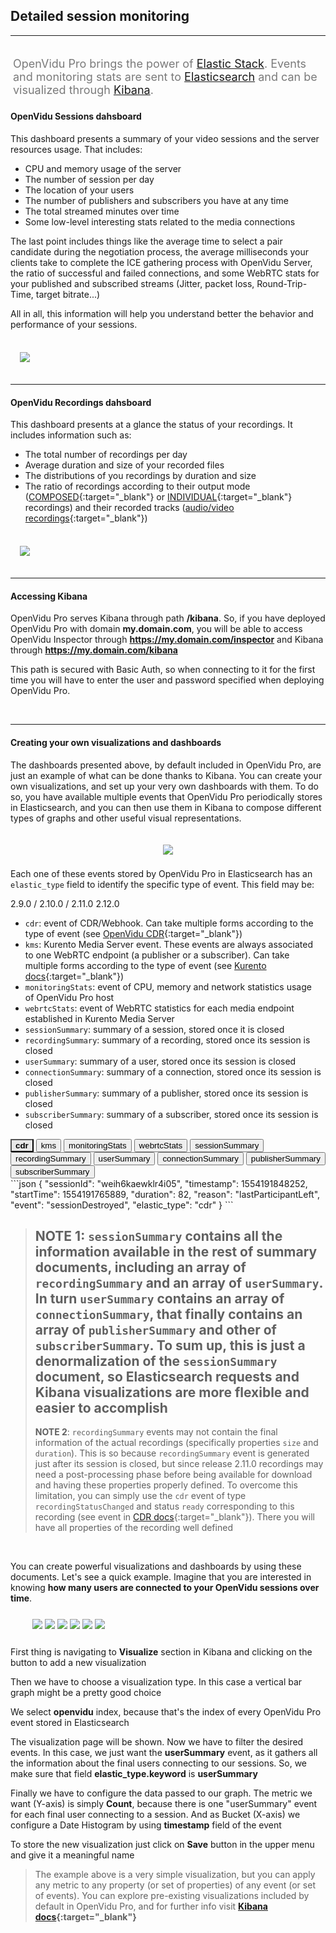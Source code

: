 <h2 id="section-title">Detailed session monitoring</h2>
<hr>

<p style="font-size: 18px; color: #7a7a7a; margin-top: 30px; padding: 4px;">
OpenVidu Pro brings the power of <a href="https://www.elastic.co/" target="_blank">Elastic Stack</a>. Events and monitoring stats are sent to <a href="https://www.elastic.co/products/elasticsearch/" target="_blank">Elasticsearch</a> and can be visualized through <a href="https://www.elastic.co/products/kibana/" target="_blank">Kibana</a>.
</p>

#### OpenVidu Sessions dahsboard

This dashboard presents a summary of your video sessions and the server resources usage. That includes:

- CPU and memory usage of the server
- The number of session per day
- The location of your users
- The number of publishers and subscribers you have at any time
- The total streamed minutes over time
- Some low-level interesting stats related to the media connections

The last point includes things like the average time to select a pair candidate during the negotiation process, the average milliseconds your clients take to complete the ICE gathering process with OpenVidu Server, the ratio of successful and failed connections, and some WebRTC stats for your published and subscribed streams (Jitter, packet loss, Round-Trip-Time, target bitrate...)

All in all, this information will help you understand better the behavior and performance of your sessions.

<br>

<div class="row">
    <div style="margin: 5px 15px 35px 15px">
        <a data-fancybox="gallery-pro1" href="/img/docs/openvidu-pro/elastic/sessions-dashboard.png"><img class="img-responsive img-pro" src="/img/docs/openvidu-pro/elastic/sessions-dashboard.png"/></a>
    </div>
</div>

---

#### OpenVidu Recordings dahsboard

This dashboard presents at a glance the status of your recordings. It includes information such as:

- The total number of recordings per day
- Average duration and size of your recorded files
- The distributions of you recordings by duration and size
- The ratio of recordings according to their output mode ([COMPOSED](/advanced-features/recording/#composed-recording){:target="_blank"} or [INDIVIDUAL](/advanced-features/recording/#individual-stream-recording){:target="_blank"} recordings) and their recorded tracks ([audio/video recordings](/advanced-features/recording/#audio-only-and-video-only-recordings){:target="_blank"})

<br>

<div class="row">
    <div style="margin: 5px 15px 35px 15px">
        <a data-fancybox="gallery-pro2" href="/img/docs/openvidu-pro/elastic/recordings-dashboard.png"><img class="img-responsive img-pro" src="/img/docs/openvidu-pro/elastic/recordings-dashboard.png"/></a>
    </div>
</div>

---

#### Accessing Kibana

OpenVidu Pro serves Kibana through path **/kibana**. So, if you have deployed OpenVidu Pro with domain **my.domain.com**, you will be able to access OpenVidu Inspector through **https://my.domain.com/inspector** and Kibana through **https://my.domain.com/kibana**

This path is secured with Basic Auth, so when connecting to it for the first time you will have to enter the user and password specified when deploying OpenVidu Pro.

<br>

---

#### Creating your own visualizations and dashboards

The dashboards presented above, by default included in OpenVidu Pro, are just an example of what can be done thanks to Kibana. You can create your own visualizations, and set up your very own dashboards with them. To do so, you have available multiple events that OpenVidu Pro periodically stores in Elasticsearch, and you can then use them in Kibana to compose different types of graphs and other useful visual representations.

<p align="center">
  <img class="img-responsive openvidu-pro-img" style="padding: 20px 0 8px 0" src="/img/docs/openvidu-pro/elastic/elastic-stack.png">
</p>

Each one of these events stored by OpenVidu Pro in Elasticsearch has an `elastic_type` field to identify the specific type of event. This field may be:

<div>
<div class="monitoring-div">

<div class="version-buttons">
  <a onclick="changeVersion(event)" class="btn btn-xs btn-primary pressed-btn" title="2.9.0">2.9.0 / 2.10.0 / 2.11.0</a>
  <a onclick="changeVersion(event)" class="btn btn-xs btn-primary" title="2.12.0">2.12.0</a>
</div>

<!-- 2.9.0 / 2.10.0 / 2.11.0 -->

<div id="list-290" class="event-container" markdown="1">

<div markdown="1" style="margin-right: 5px">

- `cdr`: event of CDR/Webhook. Can take multiple forms according to the type of event (see [OpenVidu CDR](/reference-docs/openvidu-server-cdr/){:target="_blank"})
- `kms`: Kurento Media Server event. These events are always associated to one WebRTC endpoint (a publisher or a subscriber). Can take multiple forms according to the type of event (see [Kurento docs](https://doc-kurento.readthedocs.io/en/latest/features/events.html){:target="_blank"})
- `monitoringStats`: event of CPU, memory and network statistics usage of OpenVidu Pro host
- `webrtcStats`: event of WebRTC statistics for each media endpoint established in Kurento Media Server
- `sessionSummary`: summary of a session, stored once it is closed
- `recordingSummary`: summary of a recording, stored once its session is closed
- `userSummary`: summary of a user, stored once its session is closed
- `connectionSummary`: summary of a connection, stored once its session is closed
- `publisherSummary`: summary of a publisher, stored once its session is closed
- `subscriberSummary`: summary of a subscriber, stored once its session is closed

</div>

<div class="lang-tabs-container elastic-events">

<div class="lang-tabs-header">
  <button class="lang-tabs-btn" onclick="changeLangTab(event)" style="background-color: #e8e8e8; font-weight: bold">cdr</button>
  <button class="lang-tabs-btn" onclick="changeLangTab(event)">kms</button>
  <button class="lang-tabs-btn" onclick="changeLangTab(event)">monitoringStats</button>
  <button class="lang-tabs-btn" onclick="changeLangTab(event)">webrtcStats</button>
  <button class="lang-tabs-btn" onclick="changeLangTab(event)">sessionSummary</button>
  <button class="lang-tabs-btn" onclick="changeLangTab(event)">recordingSummary</button>
  <button class="lang-tabs-btn" onclick="changeLangTab(event)">userSummary</button>
  <button class="lang-tabs-btn" onclick="changeLangTab(event)">connectionSummary</button>
  <button class="lang-tabs-btn" onclick="changeLangTab(event)">publisherSummary</button>
  <button class="lang-tabs-btn" onclick="changeLangTab(event)">subscriberSummary</button>
</div>

<div id="cdr" class="lang-tabs-content">
```json
{
  "sessionId": "weih6kaewklr4i05",
  "timestamp": 1554191848252,
  "startTime": 1554191765889,
  "duration": 82,
  "reason": "lastParticipantLeft",
  "event": "sessionDestroyed",
  "elastic_type": "cdr"
}
```
</div>

<div id="kms" class="lang-tabs-content" style="display:none">
```json
{
  "streamId": 1,
  "componentId": 1,
  "state": "READY",
  "type": "IceComponentStateChange",
  "timestamp": 1554191839098,
  "session": "weih6kaewklr4i05",
  "user": "6596FB7B9D1A7C25",
  "connection": "ewztvkfl8dttvcxk",
  "endpoint": "ewztvkfl8dttvcxk_bahnv2b0n5fxbohy_CAMERA_XHIHV",
  "msSinceEndpointCreation": 11104,
  "elastic_type": "kms"
}
```
</div>

<div id="monitoringstats" class="lang-tabs-content" style="display:none">
```json
{
  "timestamp": 1554212258873,
  "cpu": 11.887875624741168,
  "mem": {
    "used": 7287344,
    "percentage": 45.13347034796033
  },
  "net": {
    "veth2b4c47c": {
      "rxBytes": 0,
      "txBytes": 0
    },
    "wlp58s0": {
      "rxBytes": 0,
      "txBytes": 0
    }
  },
  "elastic_type": "monitoringStats"
}
```
</div>

<div id="webrtcstats" class="lang-tabs-content" style="display:none">
```json
{
  "session": "weih6kaewklr4i05",
  "user": "6596FB7B9D1A7C25",
  "connection": "bahnv2b0n5fxbohy",
  "endpoint": "bahnv2b0n5fxbohy_CAMERA_XHIHV",
  "mediaType": "video",
  "jitter": 0.005244444590061903,
  "bytesReceived": 6455233,
  "packetsReceived": 6666,
  "packetsLost": 0,
  "timestamp": 1554191847505,
  "fractionLost": 0,
  "remb": 533208,
  "firCount": 6,
  "pliCount": 0,
  "nackCount": 0,
  "sliCount": 0,
  "elastic_type": "webrtcStats"
}
```
</div>

<div id="sessionsummary" class="lang-tabs-content" style="display:none">
```json
{
  "createdAt": 1554191765889,
  "destroyedAt": 1554191848252,
  "sessionId": "weih6kaewklr4i05",
  "customSessionId": "",
  "mediaMode": "ROUTED",
  "recordingMode": "MANUAL",
  "duration": 82,
  "reason": "lastParticipantLeft",
  "users": {
    "numberOfElements": 1,
    "content": [
      {
        "id": "6596FB7B9D1A7C25",
        "location": "Mumbai, India",
        "platform": "Chrome 72.0.3626.109 on Linux 64-bit",
        "connections": {
          "numberOfElements": 1,
          "content": [
            {
              "createdAt": 1554191765994,
              "destroyedAt": 1554191848249,
              "connectionId": "bahnv2b0n5fxbohy",
              "clientData": "",
              "serverData": "",
              "duration": 82,
              "reason": "disconnect",
              "publishers": {
                "numberOfElements": 1,
                "content": [
                  {
                    "sessionId": "weih6kaewklr4i05",
                    "timestamp": 1554191848247,
                    "startTime": 1554191767577,
                    "duration": 80,
                    "reason": "disconnect",
                    "streamId": "bahnv2b0n5fxbohy_CAMERA_XHIHV",
                    "videoSource": "CAMERA",
                    "videoFramerate": -1,
                    "videoDimensions": "{\"width\":640,\"height\":480}",
                    "audioEnabled": true,
                    "videoEnabled": true,
                    "session": "weih6kaewklr4i05",
                    "user": "6596FB7B9D1A7C25",
                    "connection": "bahnv2b0n5fxbohy",
                    "elastic_type": "publisherSummary"
                  }
                ]
              },
              "subscribers": {
                "numberOfElements": 0,
                "content": []
              },
              "geoPoints": "19.09,72.87",
              "session": "weih6kaewklr4i05",
              "user": "6596FB7B9D1A7C25",
              "timestamp": 1554191848252,
              "elastic_type": "connectionSummary"
            }
          ]
        },
        "session": "weih6kaewklr4i05",
        "timestamp": 1554191848252,
        "elastic_type": "userSummary"
      }
    ]
  },
  "recordings": {
    "numberOfElements": 1,
    "content": [
      {
        "sessionId": "weih6kaewklr4i05",
        "timestamp": 1554191784531,
        "startTime": 1554191770662,
        "duration": 9.734,
        "reason": "recordingStoppedByServer",
        "id": "weih6kaewklr4i05",
        "name": "RecordingTest",
        "outputMode": "COMPOSED",
        "resolution": "1920x1080",
        "recordingLayout": "BEST_FIT",
        "hasAudio": true,
        "hasVideo": true,
        "size": 1968384,
        "elastic_type": "recordingSummary"
      }
    ]
  }
}
```
</div>

<div id="recordingsummary" class="lang-tabs-content" style="display:none">
```json
{
  "sessionId": "weih6kaewklr4i05",
  "timestamp": 1554191784531,
  "startTime": 1554191770662,
  "duration": 9.734,
  "reason": "recordingStoppedByServer",
  "id": "weih6kaewklr4i05",
  "name": "RecordingTest",
  "outputMode": "COMPOSED",
  "resolution": "1920x1080",
  "recordingLayout": "BEST_FIT",
  "hasAudio": true,
  "hasVideo": true,
  "size": 1968384,
  "elastic_type": "recordingSummary"
}
```
</div>

<div id="usersummary" class="lang-tabs-content" style="display:none">
```json
{
  "id": "6596FB7B9D1A7C25",
  "location": "Mumbai, India",
  "platform": "Chrome 72.0.3626.109 on Linux 64-bit",
  "connections": {
    "numberOfElements": 1,
    "content": [
      {
        "createdAt": 1554191765994,
        "destroyedAt": 1554191848249,
        "connectionId": "bahnv2b0n5fxbohy",
        "clientData": "",
        "serverData": "",
        "duration": 82,
        "reason": "disconnect",
        "publishers": {
          "numberOfElements": 1,
          "content": [
            {
              "sessionId": "weih6kaewklr4i05",
              "timestamp": 1554191848247,
              "startTime": 1554191767577,
              "duration": 80,
              "reason": "disconnect",
              "streamId": "bahnv2b0n5fxbohy_CAMERA_XHIHV",
              "videoSource": "CAMERA",
              "videoFramerate": -1,
              "videoDimensions": "{\"width\":640,\"height\":480}",
              "audioEnabled": true,
              "videoEnabled": true,
              "session": "weih6kaewklr4i05",
              "user": "6596FB7B9D1A7C25",
              "connection": "bahnv2b0n5fxbohy",
              "elastic_type": "publisherSummary"
            }
          ]
        },
        "subscribers": {
          "numberOfElements": 0,
          "content": []
        },
        "geoPoints": "19.09,72.87",
        "session": "weih6kaewklr4i05",
        "user": "6596FB7B9D1A7C25",
        "timestamp": 1554191848252,
        "elastic_type": "connectionSummary"
      }
    ]
  },
  "session": "weih6kaewklr4i05",
  "timestamp": 1554191848252,
  "elastic_type": "userSummary"
}
```
</div>

<div id="connectionsummary" class="lang-tabs-content" style="display:none">
```json
{
  "createdAt": 1554191765994,
  "destroyedAt": 1554191848249,
  "connectionId": "bahnv2b0n5fxbohy",
  "clientData": "",
  "serverData": "",
  "duration": 82,
  "reason": "disconnect",
  "publishers": {
    "numberOfElements": 1,
    "content": [
      {
        "sessionId": "weih6kaewklr4i05",
        "timestamp": 1554191848247,
        "startTime": 1554191767577,
        "duration": 80,
        "reason": "disconnect",
        "streamId": "bahnv2b0n5fxbohy_CAMERA_XHIHV",
        "videoSource": "CAMERA",
        "videoFramerate": -1,
        "videoDimensions": "{\"width\":640,\"height\":480}",
        "audioEnabled": true,
        "videoEnabled": true,
        "session": "weih6kaewklr4i05",
        "user": "6596FB7B9D1A7C25",
        "connection": "bahnv2b0n5fxbohy",
        "elastic_type": "publisherSummary"
      }
    ]
  },
  "subscribers": {
    "numberOfElements": 0,
    "content": []
  },
  "session": "weih6kaewklr4i05",
  "user": "6596FB7B9D1A7C25",
  "timestamp": 1554191848252,
  "elastic_type": "connectionSummary"
}
```
</div>

<div id="publishersummary" class="lang-tabs-content" style="display:none">
```json
{
  "sessionId": "weih6kaewklr4i05",
  "timestamp": 1554191848247,
  "startTime": 1554191767577,
  "duration": 80,
  "reason": "disconnect",
  "streamId": "bahnv2b0n5fxbohy_CAMERA_XHIHV",
  "videoSource": "CAMERA",
  "videoFramerate": -1,
  "videoDimensions": "{\"width\":640,\"height\":480}",
  "audioEnabled": true,
  "videoEnabled": true,
  "session": "weih6kaewklr4i05",
  "user": "6596FB7B9D1A7C25",
  "connection": "bahnv2b0n5fxbohy",
  "elastic_type": "publisherSummary"
}
```
</div>

<div id="subscribersummary" class="lang-tabs-content" style="display:none">
```json
{
  "sessionId": "weih6kaewklr4i05",
  "timestamp": 1553694100398,
  "startTime": 1553693956035,
  "duration": 144,
  "reason": "disconnect",
  "streamId": "dbslbhe2jzhhybvj_CAMERA_CSBVI",
  "receivingFrom": "dbslbhe2jzhhybvj",
  "videoSource": "CAMERA",
  "videoFramerate": 30,
  "videoDimensions": "{\"width\":640,\"height\":480}",
  "audioEnabled": true,
  "videoEnabled": true,
  "session": "TestSession",
  "user": "A06BB386A40BBC83",
  "connection": "c1tgrtyzlmeix6l3",
  "elastic_type": "subscriberSummary"
}
```
</div>

</div>
</div>
</div>

<!-- 2.12.0 -->

<div id="list-2120" class="event-container" markdown="1" style="display: none">

<div markdown="1" style="margin-right: 5px">

- `cdr`: event of CDR/Webhook. Can take multiple forms according to the type of event (see [OpenVidu CDR](/reference-docs/openvidu-server-cdr/){:target="_blank"})
- `kms`: Kurento Media Server event. These events are always associated to one WebRTC endpoint (a publisher or a subscriber). Can take multiple forms according to the type of event (see [Kurento docs](https://doc-kurento.readthedocs.io/en/latest/features/events.html){:target="_blank"})
- `monitoringStats`: event of CPU, memory and network statistics usage of OpenVidu Pro host
- `webrtcStats`: event of WebRTC statistics for each media endpoint established in Kurento Media Server
- `sessionSummary`: summary of a session, stored once it is closed
- `recordingSummary`: summary of a recording, stored once its session is closed
- `userSummary`: summary of a user, stored once its session is closed
- `connectionSummary`: summary of a connection, stored once its session is closed
- `publisherSummary`: summary of a publisher, stored once its session is closed
- `subscriberSummary`: summary of a subscriber, stored once its session is closed

</div>

<div class="lang-tabs-container elastic-events">

<div class="lang-tabs-header">
  <button class="lang-tabs-btn" onclick="changeLangTab(event)" style="background-color: #e8e8e8; font-weight: bold">cdr</button>
  <button class="lang-tabs-btn" onclick="changeLangTab(event)">kms</button>
  <button class="lang-tabs-btn" onclick="changeLangTab(event)">monitoringStats</button>
  <button class="lang-tabs-btn" onclick="changeLangTab(event)">webrtcStats</button>
  <button class="lang-tabs-btn" onclick="changeLangTab(event)">sessionSummary</button>
  <button class="lang-tabs-btn" onclick="changeLangTab(event)">recordingSummary</button>
  <button class="lang-tabs-btn" onclick="changeLangTab(event)">userSummary</button>
  <button class="lang-tabs-btn" onclick="changeLangTab(event)">connectionSummary</button>
  <button class="lang-tabs-btn" onclick="changeLangTab(event)">publisherSummary</button>
  <button class="lang-tabs-btn" onclick="changeLangTab(event)">subscriberSummary</button>
</div>

<div id="cdr" class="lang-tabs-content">
```json
{
  "sessionId": "TestSession",
  "timestamp": 1582277160836,
  "streamId": "str_CAM_AOIa_con_XZvrQOF5Du",
  "participantId": "con_XZvrQOF5Du",
  "connection": "OUTBOUND",
  "videoSource": "CAMERA",
  "videoFramerate": 30,
  "videoDimensions": "{\"width\":640,\"height\":480}",
  "audioEnabled": true,
  "videoEnabled": true,
  "event": "webrtcConnectionCreated",
  "elastic_type": "cdr"
}
```
</div>

<div id="kms" class="lang-tabs-content" style="display:none">
```json
{
  "state": "FLOWING",
  "padName": "default",
  "mediaType": "VIDEO",
  "type": "MediaFlowOutStateChange",
  "timestamp": 1582277162316,
  "sessionId": "TestSession",
  "user": "70558CA23053A8E9",
  "connection": "con_XZvrQOF5Du",
  "endpoint": "str_CAM_AOIa_con_XZvrQOF5Du",
  "msSinceEndpointCreation": 1480,
  "elastic_type": "kms"
}
```
</div>

<div id="monitoringstats" class="lang-tabs-content" style="display:none">
```json
{
  "timestamp": 1582276785036,
  "cpu": 15.919558359621451,
  "mem": {
    "used": 7667204,
    "percentage": 47.48673231102802
  },
  "net": {
    "veth0c3780f": {
      "rxBytes": 0,
      "txBytes": 1210
    },
    "wlp58s0": {
      "rxBytes": 1487510,
      "txBytes": 442145
    }
  },
  "elastic_type": "monitoringStats"
}
```
</div>

<div id="webrtcstats" class="lang-tabs-content" style="display:none">
```json
{
  "sessionId": "TestSession",
  "user": "70558CA23053A8E9",
  "connection": "con_XZvrQOF5Du",
  "endpoint": "str_CAM_AOIa_con_XZvrQOF5Du",
  "mediaType": "video",
  "jitter": 0.004166666883975267,
  "bytesReceived": 17703914,
  "packetsReceived": 17169,
  "packetsLost": 0,
  "timestamp": 1582277310832,
  "fractionLost": 0,
  "remb": 1000000,
  "firCount": 2,
  "pliCount": 0,
  "nackCount": 0,
  "sliCount": 0,
  "elastic_type": "webrtcStats"
}
```
</div>

<div id="sessionsummary" class="lang-tabs-content" style="display:none">
```json
{
  "createdAt": 1582277158591,
  "destroyedAt": 1582277414413,
  "sessionId": "TestSession",
  "customSessionId": "TestSession",
  "mediaMode": "ROUTED",
  "recordingMode": "MANUAL",
  "duration": 255,
  "reason": "lastParticipantLeft",
  "users": {
    "numberOfElements": 2,
    "content": [
      {
        "id": "7636DE7CA51A6EEC",
        "location": "Rome, Italy",
        "platform": "Chrome 80.0.3987.116 on Linux 64-bit",
        "connections": {
          "numberOfElements": 1,
          "content": [
            {
              "createdAt": 1582277341959,
              "destroyedAt": 1582277414401,
              "connectionId": "con_DdZXrn4e2i",
              "clientData": "TestClient",
              "serverData": "",
              "duration": 72,
              "reason": "disconnect",
              "publishers": {
                "numberOfElements": 0,
                "content": []
              },
              "subscribers": {
                "numberOfElements": 1,
                "content": [
                  {
                    "sessionId": "TestSession",
                    "timestamp": 1582277412497,
                    "startTime": 1582277342542,
                    "duration": 69,
                    "reason": "unsubscribe",
                    "streamId": "str_CAM_AOIa_con_XZvrQOF5Du",
                    "receivingFrom": "con_XZvrQOF5Du",
                    "videoSource": "CAMERA",
                    "videoFramerate": 30,
                    "videoDimensions": "{\"width\":640,\"height\":480}",
                    "audioEnabled": true,
                    "videoEnabled": true,
                    "user": "7636DE7CA51A6EEC",
                    "connection": "con_DdZXrn4e2i",
                    "elastic_type": "subscriberSummary"
                  }
                ]
              },
              "sessionId": "TestSession",
              "user": "7636DE7CA51A6EEC",
              "timestamp": 1582277414413,
              "elastic_type": "connectionSummary"
            }
          ]
        },
        "sessionId": "TestSession",
        "timestamp": 1582277414413,
        "elastic_type": "userSummary"
      },
      {
        "id": "70558CA23053A8E9",
        "location": "Buenos Aires, Argentina",
        "platform": "Chrome 80.0.3987.116 on Linux 64-bit",
        "connections": {
          "numberOfElements": 1,
          "content": [
            {
              "createdAt": 1582277159216,
              "destroyedAt": 1582277414295,
              "connectionId": "con_XZvrQOF5Du",
              "clientData": "TestClient",
              "serverData": "",
              "duration": 255,
              "reason": "disconnect",
              "publishers": {
                "numberOfElements": 1,
                "content": [
                  {
                    "sessionId": "TestSession",
                    "timestamp": 1582277414254,
                    "startTime": 1582277160836,
                    "duration": 253,
                    "reason": "disconnect",
                    "streamId": "str_CAM_AOIa_con_XZvrQOF5Du",
                    "videoSource": "CAMERA",
                    "videoFramerate": 30,
                    "videoDimensions": "{\"width\":640,\"height\":480}",
                    "audioEnabled": true,
                    "videoEnabled": true,
                    "user": "70558CA23053A8E9",
                    "connection": "con_XZvrQOF5Du",
                    "elastic_type": "publisherSummary"
                  }
                ]
              },
              "subscribers": {
                "numberOfElements": 0,
                "content": []
              },
              "sessionId": "TestSession",
              "user": "70558CA23053A8E9",
              "timestamp": 1582277414413,
              "elastic_type": "connectionSummary"
            }
          ]
        },
        "sessionId": "TestSession",
        "timestamp": 1582277414413,
        "elastic_type": "userSummary"
      }
    ]
  },
  "recordings": {
    "numberOfElements": 1,
    "content": [
      {
        "sessionId": "TestSession",
        "timestamp": 1582277407182,
        "startTime": 1582277358067,
        "duration": 0,
        "reason": "recordingStoppedByServer",
        "id": "TestSession",
        "name": "TestSession",
        "outputMode": "INDIVIDUAL",
        "hasAudio": true,
        "hasVideo": false,
        "size": 0,
        "elastic_type": "recordingSummary"
      }
    ]
  },
  "timestamp": 1582277414413,
  "elastic_type": "sessionSummary"
}
```
</div>

<div id="recordingsummary" class="lang-tabs-content" style="display:none">
```json
{
  "sessionId": "TestSession",
  "timestamp": 1582242127579,
  "startTime": 1582242114891,
  "duration": 568.8,
  "reason": "recordingStoppedByServer",
  "id": "TestSession",
  "name": "RecordingTest",
  "outputMode": "COMPOSED",
  "resolution": "1280x720",
  "recordingLayout": "BEST_FIT",
  "hasAudio": true,
  "hasVideo": true,
  "size": 38999950,
  "elastic_type": "recordingSummary"
}
```
</div>

<div id="usersummary" class="lang-tabs-content" style="display:none">
```json
{
  "id": "7636DE7CA51A6EEC",
  "location": "Rome, Italy",
  "platform": "Chrome 80.0.3987.116 on Linux 64-bit",
  "connections": {
    "numberOfElements": 1,
    "content": [
      {
        "createdAt": 1582277341959,
        "destroyedAt": 1582277414401,
        "connectionId": "con_DdZXrn4e2i",
        "clientData": "TestClient",
        "serverData": "",
        "duration": 72,
        "reason": "disconnect",
        "publishers": {
          "numberOfElements": 0,
          "content": []
        },
        "subscribers": {
          "numberOfElements": 1,
          "content": [
            {
              "sessionId": "TestSession",
              "timestamp": 1582277412497,
              "startTime": 1582277342542,
              "duration": 69,
              "reason": "unsubscribe",
              "streamId": "str_CAM_AOIa_con_XZvrQOF5Du",
              "receivingFrom": "con_XZvrQOF5Du",
              "videoSource": "CAMERA",
              "videoFramerate": 30,
              "videoDimensions": "{\"width\":640,\"height\":480}",
              "audioEnabled": true,
              "videoEnabled": true,
              "user": "7636DE7CA51A6EEC",
              "connection": "con_DdZXrn4e2i",
              "elastic_type": "subscriberSummary"
            }
          ]
        },
        "sessionId": "TestSession",
        "user": "7636DE7CA51A6EEC",
        "timestamp": 1582277414413,
        "elastic_type": "connectionSummary"
      }
    ]
  },
  "sessionId": "TestSession",
  "timestamp": 1582277414413,
  "elastic_type": "userSummary"
}
```
</div>

<div id="connectionsummary" class="lang-tabs-content" style="display:none">
```json
{
  "createdAt": 1582277341959,
  "destroyedAt": 1582277414401,
  "connectionId": "con_DdZXrn4e2i",
  "clientData": "TestClient",
  "serverData": "",
  "duration": 72,
  "reason": "disconnect",
  "publishers": {
    "numberOfElements": 0,
    "content": []
  },
  "subscribers": {
    "numberOfElements": 1,
    "content": [
      {
        "sessionId": "TestSession",
        "timestamp": 1582277412497,
        "startTime": 1582277342542,
        "duration": 69,
        "reason": "unsubscribe",
        "streamId": "str_CAM_AOIa_con_XZvrQOF5Du",
        "receivingFrom": "con_XZvrQOF5Du",
        "videoSource": "CAMERA",
        "videoFramerate": 30,
        "videoDimensions": "{\"width\":640,\"height\":480}",
        "audioEnabled": true,
        "videoEnabled": true,
        "user": "7636DE7CA51A6EEC",
        "connection": "con_DdZXrn4e2i",
        "elastic_type": "subscriberSummary"
      }
    ]
  },
  "sessionId": "TestSession",
  "user": "7636DE7CA51A6EEC",
  "timestamp": 1582277414413,
  "elastic_type": "connectionSummary"
}
```
</div>

<div id="publishersummary" class="lang-tabs-content" style="display:none">
```json
{
  "sessionId": "TestSession",
  "timestamp": 1582277414254,
  "startTime": 1582277160836,
  "duration": 253,
  "reason": "disconnect",
  "streamId": "str_CAM_AOIa_con_XZvrQOF5Du",
  "videoSource": "CAMERA",
  "videoFramerate": 30,
  "videoDimensions": "{\"width\":640,\"height\":480}",
  "audioEnabled": true,
  "videoEnabled": true,
  "user": "70558CA23053A8E9",
  "connection": "con_XZvrQOF5Du",
  "elastic_type": "publisherSummary"
}
```
</div>

<div id="subscribersummary" class="lang-tabs-content" style="display:none">
```json
{
  "sessionId": "TestSession",
  "timestamp": 1582277412497,
  "startTime": 1582277342542,
  "duration": 69,
  "reason": "unsubscribe",
  "streamId": "str_CAM_AOIa_con_XZvrQOF5Du",
  "receivingFrom": "con_XZvrQOF5Du",
  "videoSource": "CAMERA",
  "videoFramerate": 30,
  "videoDimensions": "{\"width\":640,\"height\":480}",
  "audioEnabled": true,
  "videoEnabled": true,
  "user": "7636DE7CA51A6EEC",
  "connection": "con_DdZXrn4e2i",
  "elastic_type": "subscriberSummary"
}
```
</div>
</div>
</div>
</div>

</div>

> **NOTE 1**: `sessionSummary` contains all the information available in the rest of summary documents, including an array of `recordingSummary` and an array of `userSummary`. In turn `userSummary` contains an array of `connectionSummary`, that finally contains an array of `publisherSummary` and other of `subscriberSummary`.
> To sum up, this is just a denormalization of the `sessionSummary` document, so Elasticsearch requests and Kibana visualizations are more flexible and easier to accomplish
> ---
> **NOTE 2**: `recordingSummary` events may not contain the final information of the actual recordings (specifically properties `size` and `duration`). This is so because `recordingSummary` event is generated just after its session is closed, but since release 2.11.0 recordings may need a post-processing phase before being available for download and having these properties properly defined. To overcome this limitation, you can simply use the `cdr` event of type `recordingStatusChanged` and status `ready` corresponding to this recording (see event in [CDR docs](/reference-docs/openvidu-server-cdr/#recordingstatuschanged){:target="_blank"}). There you will have all properties of the recording well defined

<br>

You can create powerful visualizations and dashboards by using these documents. Let's see a quick example. Imagine that you are interested in knowing **how many users are connected to your OpenVidu sessions over time**.

<div class="row">
    <div class="pro-gallery-steps" style="margin: 25px 35px 25px 35px">
        <a data-fancybox="gallery-pro3" data-caption="First thing is navigating to 'Visualize' section in Kibana and clicking on the button to add a new visualization" href="/img/docs/openvidu-pro/elastic/tutorial1.png"><img class="img-responsive img-pro" src="/img/docs/openvidu-pro/elastic/tutorial1.png"/></a>
        <a data-fancybox="gallery-pro3" data-caption="Then we have to choose a visualization type. In this case a vertical bar graph might be a pretty good choice" href="/img/docs/openvidu-pro/elastic/tutorial2.png"><img class="img-responsive img-pro" src="/img/docs/openvidu-pro/elastic/tutorial2.png"/></a>
        <a data-fancybox="gallery-pro3" data-caption="We select 'openvidu' index, because that's the index of every OpenVidu Pro event stored in Elasticsearch" href="/img/docs/openvidu-pro/elastic/tutorial3.png"><img class="img-responsive img-pro" src="/img/docs/openvidu-pro/elastic/tutorial3.png"/></a>
        <a data-fancybox="gallery-pro3" data-caption="The visualization page will be shown. Now we have to filter the desired events. In this case, we just want the 'userSummary' event, as it gathers all the information about the final users connecting to our sessions. So, we make sure that field 'elastic_type.keyword' is 'userSummary'" href="/img/docs/openvidu-pro/elastic/tutorial4.png"><img class="img-responsive img-pro" src="/img/docs/openvidu-pro/elastic/tutorial4.png"/></a>
        <a data-fancybox="gallery-pro3" data-caption="Finally we have to configure the data passed to our graph. The metric we want (Y-axis) is simply 'Count', because there is one 'userSummary' event for each final user connecting to a session. And as Bucket (X-axis) we configure a Date Histogram by using 'timestamp' field of the event" href="/img/docs/openvidu-pro/elastic/tutorial5.png"><img class="img-responsive img-pro" src="/img/docs/openvidu-pro/elastic/tutorial5.png"/></a>
        <a data-fancybox="gallery-pro3" data-caption="To store the new visualization just click on 'Save' button in the upper menu and give it a meaningful name" href="/img/docs/openvidu-pro/elastic/tutorial6.png"><img class="img-responsive img-pro" src="/img/docs/openvidu-pro/elastic/tutorial6.png"/></a>
    </div>
    <div class="slick-captions">
      <div class="caption"><p>First thing is navigating to <strong>Visualize</strong> section in Kibana and clicking on the button to add a new visualization</p></div>
      <div class="caption"><p>Then we have to choose a visualization type. In this case a vertical bar graph might be a pretty good choice</p></div>
      <div class="caption"><p>We select <strong>openvidu</strong> index, because that's the index of every OpenVidu Pro event stored in Elasticsearch</p></div>
      <div class="caption"><p>The visualization page will be shown. Now we have to filter the desired events. In this case, we just want the <strong>userSummary</strong> event, as it gathers all the information about the final users connecting to our sessions. So, we make sure that field <strong>elastic_type.keyword</strong> is <strong>userSummary</strong></p></div>
      <div class="caption"><p>Finally we have to configure the data passed to our graph. The metric we want (Y-axis) is simply <strong>Count</strong>, because there is one "userSummary" event for each final user connecting to a session. And as Bucket (X-axis) we configure a Date Histogram by using <strong>timestamp</strong> field of the event</p></div>
      <div class="caption"><p>To store the new visualization just click on <strong>Save</strong> button in the upper menu and give it a meaningful name</p></div>
    </div>
</div>

> The example above is a very simple visualization, but you can apply any metric to any property (or set of properties) of any event (or set of events). You can explore pre-existing visualizations included by default in OpenVidu Pro, and for further info visit **[Kibana docs](https://www.elastic.co/guide/en/kibana/current/visualize.html){:target="_blank"}**

<br>

<script>
function changeVersion(event) {
  var parent = event.target.parentNode.parentNode;
  var txt = event.target.getAttribute('title');
  var txt = txt.replace(/\./g, '');
  for (var i = 0; i < parent.children.length; i++) {
    var child = parent.children[i];
    // Change appearance of version buttons
    if (child.classList.contains('version-buttons')) {
        for (var j = 0; j < child.children.length; j++) {
          var a = child.children[j];
          if (a === event.target) {
            a.classList.add('pressed-btn');
          } else {
            a.classList.remove('pressed-btn');
          }
        }
    }
  }
  // Change visibility of version content
  var list = document.getElementsByClassName('event-container');
  for (var i = 0; i < list.length; i++) {
    if (list[i].id === 'list-' + txt) {
      list[i].style.display = 'block';
    } else {
      list[i].style.display = 'none';
    }
  }
}
</script>

<script>
function changeLangTab(event) {
  var parent = event.target.parentNode.parentNode;
  var txt = event.target.textContent || event.target.innerText;
  var txt = txt.replace(/\s/g, "-").toLowerCase();
  for (var i = 0; i < parent.children.length; i++) {
    var child = parent.children[i];
    // Change appearance of language buttons
    if (child.classList.contains('lang-tabs-header')) {
        for (var j = 0; j < child.children.length; j++) {
            var btn = child.children[j];
            if (btn.classList.contains('lang-tabs-btn')) {
                btn.style.backgroundColor = btn === event.target ? '#e8e8e8' : '#f9f9f9';
                btn.style.fontWeight = btn === event.target ? 'bold' : 'normal';
            }
        }
    }
    // Change visibility of language content
    if (child.classList.contains('lang-tabs-content')) {
        if (child.id === txt) {
            child.style.display = 'block';
        } else {
            child.style.display = 'none';
        }
    }
  }
}
</script>

<link rel="stylesheet" href="https://cdnjs.cloudflare.com/ajax/libs/fancybox/3.1.20/jquery.fancybox.min.css" />
<script src="https://cdnjs.cloudflare.com/ajax/libs/fancybox/3.1.20/jquery.fancybox.min.js"></script>
<script>
  $().fancybox({
    selector : '[data-fancybox]',
    infobar : true,
    arrows : false,
    loop: true,
    protect: true,
    transitionEffect: 'slide',
    buttons : [
        'close'
    ],
    clickOutside : 'close',
    clickSlide   : 'close',
  });
</script>

<link rel="stylesheet" href="https://use.fontawesome.com/releases/v5.4.1/css/brands.css" integrity="sha384-Px1uYmw7+bCkOsNAiAV5nxGKJ0Ixn5nChyW8lCK1Li1ic9nbO5pC/iXaq27X5ENt" crossorigin="anonymous">
<link rel="stylesheet" href="https://use.fontawesome.com/releases/v5.4.1/css/fontawesome.css" integrity="sha384-BzCy2fixOYd0HObpx3GMefNqdbA7Qjcc91RgYeDjrHTIEXqiF00jKvgQG0+zY/7I" crossorigin="anonymous">

<link rel="stylesheet" type="text/css" href="//cdn.jsdelivr.net/jquery.slick/1.6.0/slick.css"/>
<link rel="stylesheet" type="text/css" href="/css/slick-theme.css"/>
<script type="text/javascript" src="//cdn.jsdelivr.net/jquery.slick/1.6.0/slick.min.js"></script>

<script>
    $('.slick-captions').slick({
      asNavFor: '.pro-gallery-steps',
      arrows: false,
      infinite: false,
      speed: 200,
      fade: true,
      dots: false
    });
    $('.pro-gallery-steps').slick({
      asNavFor: '.slick-captions',
      autoplay: false,
      arrows: true,
      prevArrow: '<div class="slick-btn slick-btn-prev"><i class="icon ion-chevron-left"></i></div>',
      nextArrow: '<div class="slick-btn slick-btn-next"><i class="icon ion-chevron-right"></i></div>',
      infinite: false,
      dots: true,
      responsive: [
      {
        breakpoint: 768,
        settings: {
          arrows: true,
          slidesToShow: 1
        }
      },
    ]
    });
</script>